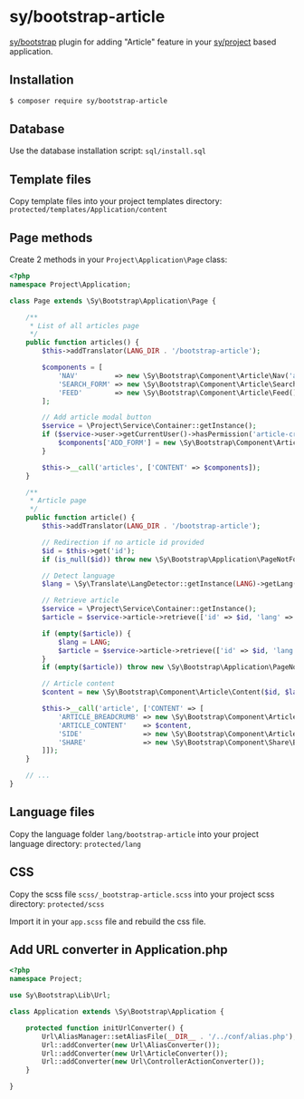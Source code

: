 # sy/bootstrap-article

[sy/bootstrap](https://github.com/syframework/bootstrap) plugin for adding "Article" feature in your [sy/project](https://github.com/syframework/project) based application.

## Installation

```bash
$ composer require sy/bootstrap-article
```

## Database

Use the database installation script: ```sql/install.sql```

## Template files

Copy template files into your project templates directory: ```protected/templates/Application/content```

## Page methods

Create 2 methods in your ```Project\Application\Page``` class:

```php
<?php
namespace Project\Application;

class Page extends \Sy\Bootstrap\Application\Page {

	/**
	 * List of all articles page
	 */
	public function articles() {
		$this->addTranslator(LANG_DIR . '/bootstrap-article');

		$components = [
			'NAV'         => new \Sy\Bootstrap\Component\Article\Nav('articles'),
			'SEARCH_FORM' => new \Sy\Bootstrap\Component\Article\Search(),
			'FEED'        => new \Sy\Bootstrap\Component\Article\Feed(),
		];

		// Add article modal button
		$service = \Project\Service\Container::getInstance();
		if ($service->user->getCurrentUser()->hasPermission('article-create')) {
			$components['ADD_FORM'] = new \Sy\Bootstrap\Component\Article\Add();
		}

		$this->__call('articles', ['CONTENT' => $components]);
	}

	/**
	 * Article page
	 */
	public function article() {
		$this->addTranslator(LANG_DIR . '/bootstrap-article');

		// Redirection if no article id provided
		$id = $this->get('id');
		if (is_null($id)) throw new \Sy\Bootstrap\Application\PageNotFoundException();

		// Detect language
		$lang = \Sy\Translate\LangDetector::getInstance(LANG)->getLang();

		// Retrieve article
		$service = \Project\Service\Container::getInstance();
		$article = $service->article->retrieve(['id' => $id, 'lang' => $lang]);

		if (empty($article)) {
			$lang = LANG;
			$article = $service->article->retrieve(['id' => $id, 'lang' => $lang]);
		}
		if (empty($article)) throw new \Sy\Bootstrap\Application\PageNotFoundException();

		// Article content
		$content = new \Sy\Bootstrap\Component\Article\Content($id, $lang);

		$this->__call('article', ['CONTENT' => [
			'ARTICLE_BREADCRUMB' => new \Sy\Bootstrap\Component\Article\Breadcrumb($id, $lang),
			'ARTICLE_CONTENT'    => $content,
			'SIDE'               => new \Sy\Bootstrap\Component\Article\Side($id, $article['category_id']),
			'SHARE'              => new \Sy\Bootstrap\Component\Share\Buttons(PROJECT_URL . Url::build('page', 'article', ['id' => $id])),
		]]);
	}

	// ...
}
```

## Language files

Copy the language folder ```lang/bootstrap-article``` into your project language directory: ```protected/lang```

## CSS

Copy the scss file ```scss/_bootstrap-article.scss``` into your project scss directory: ```protected/scss```

Import it in your ```app.scss``` file and rebuild the css file.

## Add URL converter in Application.php

```php
<?php
namespace Project;

use Sy\Bootstrap\Lib\Url;

class Application extends \Sy\Bootstrap\Application {

	protected function initUrlConverter() {
		Url\AliasManager::setAliasFile(__DIR__ . '/../conf/alias.php');
		Url::addConverter(new Url\AliasConverter());
		Url::addConverter(new Url\ArticleConverter());
		Url::addConverter(new Url\ControllerActionConverter());
	}

}
```